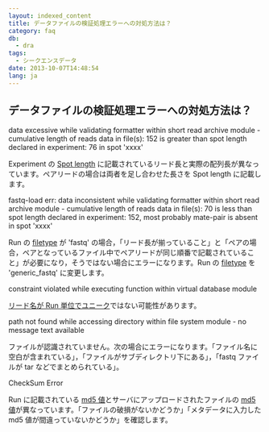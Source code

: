 ```yaml
---
layout: indexed_content
title: データファイルの検証処理エラーへの対処方法は？
category: faq
db:
  - dra
tags: 
  - シークエンスデータ
date: 2013-10-07T14:48:54
lang: ja
---
```


## データファイルの検証処理エラーへの対処方法は？

<p></p>
<div class="faq_list">
  <div id="length" class="faq">
    <p class="question">data excessive while validating formatter within short read archive module - cumulative length of reads data in file(s): 152 is greater than spot length declared in experiment: 76 in spot 'xxxx'</p>
    <p class="answer">Experiment の <a href="/dra/submission.html#Spot_Length">Spot length</a> に記載されているリード長と実際の配列長が異なっています。ペアリードの場合は両者を足し合わせた長さを Spot length に記載します。</p>
  </div>
  <div id="fastq" class="faq">
    <p class="question">fastq-load err: data inconsistent while validating formatter within short read archive module - cumulative length of reads data in file(s): 70 is less than spot length declared in experiment: 152, most probably mate-pair is absent in spot 'xxxx'</p>
    <p class="answer">Run の <a href="/dra/submission.html#File_Type">filetype</a> が 'fastq' の場合，「リード長が揃っていること」と「ペアの場合，ペアとなっているファイル中でペアリードが同じ順番で記載されていること」が必要になり，そうではない場合にエラーになります。Run の <a href="/dra/submission.html#File_Type">filetype</a> を 'generic_fastq' に変更します。</p>
  </div>
  <div id="violated" class="faq">
    <p class="question">constraint violated while executing function within virtual database module</p>
    <p class="answer"><a href="/dra/faq.html#data-files-sra">リード名が Run 単位でユニーク</a>ではない可能性があります。</p>
  </div>
  <div id="path_not_found" class="faq">
    <p class="question">path not found while accessing directory within file system module - no message text available</p>
    <p class="answer">ファイルが認識されていません。次の場合にエラーになります。「ファイル名に空白が含まれている」，「ファイルがサブディレクトリ下にある」，「fastq ファイルが tar などでまとめられている」。</p>
  </div>
  <div id="md5" class="faq">
    <p class="question">CheckSum Error</p>
    <p class="answer">Run に記載されている <a href="/dra/submission.html#supplement-md5">md5 値</a>とサーバにアップロードされたファイルの <a href="/dra/submission.html#supplement-md5">md5 値</a>が異なっています。「ファイルの破損がないかどうか」「メタデータに入力した md5 値が間違っていないかどうか」を確認します。</p>
  </div>
</div>